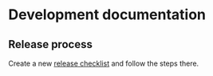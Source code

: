 # Development documentation

## Release process

Create a new [release checklist](https://github.com/coreos/ignition-config-rs/issues/new?labels=release&template=release-checklist.md) and follow the steps there.

